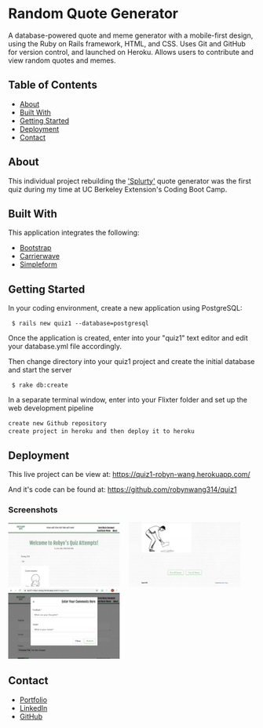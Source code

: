 # Random Quote Generator #

A database-powered quote and meme generator with a mobile-first design, using the Ruby on Rails framework, HTML, and CSS. Uses Git and GitHub for version control, and launched on Heroku. Allows users to contribute and view random quotes and memes.

## Table of Contents ##
<ul> 
  <li><a href="#about"> About </a></li>
  <li><a href="#technologies"> Built With </a></li>
  <li><a href="#setup"> Getting Started </a></li>
  <li><a href="#usage"> Deployment </a></li>
  <li><a href="#contact"> Contact</a></li>
</ul>

<div id="about"></div> 

## About ##
This individual project rebuilding the <a href="https://splurty-robyn-wang.herokuapp.com">'Splurty'</a> quote generator was the first quiz during my time at UC Berkeley Extension's Coding Boot Camp. 

<div id="technologies"></div> 

## Built With ##
This application integrates the following: 
<ul>
  <li><a href="https://github.com/twbs/bootstrap-rubygem">Bootstrap </a></li>
  <li><a href="https://github.com/carrierwaveuploader/carrierwave">Carrierwave</a></li>
  <li><a href="https://github.com/plataformatec/simple_form">Simpleform</a></li>
</ul>

<div id="setup"></div> 

## Getting Started ##
<p>In your coding environment, create a new application using PostgreSQL:</p>
<pre><code> $ rails new quiz1 --database=postgresql </code></pre>

<p>Once the application is created, enter into your "quiz1" text editor and edit your database.yml file accordingly.</p>

<p>Then change directory into your quiz1 project and create the initial database and start the server</p>
<pre><code> $ rake db:create</code></pre>

<p>In a separate terminal window, enter into your Flixter folder and set up the web development pipeline</p>
<pre><code>create new Github repository
create project in heroku and then deploy it to heroku</code></pre>

<div id="usage"></div> 

## Deployment ##
This live project can be view at: https://quiz1-robyn-wang.herokuapp.com/

And it's code can be found at: https://github.com/robynwang314/quiz1

### Screenshots ###

<img src="/app/assets/images/home.png" alt="Homepage" width="45%" float="left"> &nbsp;&nbsp;&nbsp;
<img src="/app/assets/images/view.png" alt="View All" width="45%" float="right"><br/>
<img src="/app/assets/images/contribute.png" alt="Contribute" width="45%" float="left">


<div id="contact"></div> 

## Contact ##

<ul>
  <li><a href="http://robynwang-portfolio.herokuapp.com/" target="_blank">Portfolio</a></li>
  <li><a href="https://www.linkedin.com/in/tyrobynwang" target="_blank">LinkedIn</a></li>
  <li><a href="https://github.com/robynwang314" target="_blank">GitHub</a></li>
</ul>
